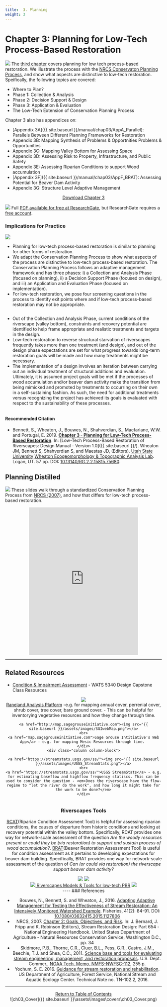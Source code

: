 ```yaml
---
title:  3. Planning
weight: 3
---
```


# Chapter 3: Planning for Low-Tech Process-Based Restoration

<a  href="http://dx.doi.org/10.13140/RG.2.2.15815.75680"><img class="float-right" src="{{ site.baseurl }}/assets/images/covers/Chap3.png"></a>
The [third chapter](http://dx.doi.org/10.13140/RG.2.2.15815.75680) covers planning for low tech process-based restoration. We illustrate the process with the [NRCS Conservaton Planning Process](https://www.nrcs.usda.gov/wps/portal/nrcs/main/national/technical/cp/), and show what aspects are distinctive to low-tech restoration. Speifically, the following topics are covered:
- Where to Plan?
- Phase 1: Collection & Analysis
- Phase 2: Decision Support & Design
- Phase 3: Application & Evaluation
- The Low-Tech Extension of Conservation Planning Process

Chapter 3 also has appendices on:
- [Appendix 3A]({{ site.baseurl }}/manual/chap03/AppA_Parallel):  Parallels Between Different Planning Frameworks for Restoration
- Appendix 3B: Mapping Synthesis of Problems & Opportnities  Problems & Opportunities
- Appendix 3C: Mapping Valley Bottom for Assessing Space
-  Appendix 3D: Assessing Risk to Property, Infrastructure, and Public Safety
- Appendix 3E: Assessing Riparian Conditions to support Wood accumulation
- [Appendix 3F]({{ site.baseurl }}/manual/chap03/AppF_BRAT): Assessing Potential for Beaver Dam Activity
- Appendix 3G: Structure Level Adaptive Management

<div align="center">
	<a class="hollow button" href="http://dx.doi.org/10.13140/RG.2.2.15815.75680"> Download Chapter 3 <i class="fa fa-file-pdf-o" aria-hidden="true"></i></a>
</div>


<a href="http://dx.doi.org/10.13140/RG.2.2.15815.75680"><img class="float-right" src="{{ site.baseurl}}/assets/images/RG.png"></a> Full [PDF available for free at ResearchGate](http://dx.doi.org/10.13140/RG.2.2.15815.75680), but ResearchGate requires a [free account](https://www.researchgate.net/signup.SignUp.html?hdrsu=1).


### Implications for Practice

<div class="row small-up-2 medium-up-2">
  <div class="column">
    <div class="card">
        <div class="card-section">
        <img src="{{ site.baseurl }}\assets\images\diagrams\Plan_AM_250.png">
<ul>
	<li>Planning for low-tech process-based restoration is similar to planning for other forms of restoration.</li>
	<li>We adapt the Conservation Planning Process to show what aspects of the process are distinctive to low-tech process-based restoration. The Conservation Planning Process follows an adaptive management framework and has three phases: i) a Collection and Analysis Phase (focused on planning), ii) a Decision Support Phase (focused on design), and iii) an Application and Evaluation Phase (focused on implementation).</li>
	<li>For low-tech restoration, we pose four screening questions in the process to identify exit points where and if low-tech process-based restoration may not be appropriate.</li>
</ul>        
        </div>
      </div>
  </div>

  <div class="column">
    <div class="card">
        <div class="card-section">
        <ul>
	<li>Out of the Collection and Analysis Phase, current conditions of the riverscape (valley bottom), constraints and recovery potential are identified to help frame appropriate and realistic treatments and targets in the design.</li>
	<li>Low-tech restoration to reverse structural starvation of riverscapes frequently takes more than one treatment (and design), and out of the design phase expectations are set for what progress towards long-term restoration goals will be made and how many treatments might be necessary.</li>
   <li>The implementation of a design involves an iteration between carrying out an individual treatment of structural additions and evaluation. Ultimately, it is assumed project goals will be met if the processes of wood accumulation and/or beaver dam activity make the transition from being mimicked and promoted by treatments to occurring on their own in a self-sustaining fashion. As such, the need for additional treatments versus recognizing the project has achieved its goals is evaluated with respect to the sustainability of these processes. </li>
</ul>
        </div>
    </div>
  </div>

</div>




#### Recommended Citation

- <a href="http://dx.doi.org/10.13140/RG.2.2.15815.75680" ><i class="fa fa-file-pdf-o" aria-hidden="true"></i></a> Bennett, S., Wheaton, J., Bouwes, N., Shahverdian, S., Macfarlane, W.W. and Portugal, E. 2019. **[Chapter 3 - Planning for Low-Tech Process-Based Restoration](http://dx.doi.org/10.13140/RG.2.2.15815.75680)**.  In: [Low-Tech Process-Based Restoration of Riverscapes: Design Manual - Version 1.0]({{ site.baseurl }}/). Wheaton JM, Bennett S, Shahverdian S, and Maestas JD, (Editors). [Utah State University](http://restoration.usu.edu/) [Wheaton Ecogeomorphology & Topographic Analysis Lab](http://etal.joewheaton.org). Logan, UT.  57 pp. DOI: [10.13140/RG.2.2.15815.75680](http://dx.doi.org/10.13140/RG.2.2.15815.75680).


## Planning Distilled

<a href="https://www.nrcs.usda.gov/wps/portal/nrcs/main/national/technical/cp/"><img class="float-left" src="{{ site.baseurl }}/assets/images/nrcseprd.png"></a>
These slides walk through a standardized Conservation Planning Process from [NRCS (2007)](https://www.nrcs.usda.gov/wps/portal/nrcs/detail/national/water/manage/restoration/?cid=stelprdb1044707), and how that differs for low-tech process-based restoration.

<div align="center">
<iframe src="https://docs.google.com/presentation/d/e/2PACX-1vTzyLlJau-m9uKOZCTiPn2dsVOANX6T2WbtNZC0GDGpGJNgY_W7KJK0hHwHzQrQmpR767qp3ZYlIuaR/embed?start=true&loop=false&delayms=3000" frameborder="0" width="350" height="475" allowfullscreen="true" mozallowfullscreen="true" webkitallowfullscreen="true"></iframe>
</div>


-----
## Related Resources

- [Condition & Impairment Assessment](https://restoration-usu.github.io/WATS-5340-5350/Course_Topics/WATS_5340/Condition.html) - WATS 5340 Design Capstone Class Resources

<div class="row small-up-2 medium-up-2 large-up-3" align="center">
  	<div class="column column-block">
  		<a href="https://rangelands.app/"><img src="{{ site.baseurl }}/assets/images/RAP.png"></a>
	<br>
	<a href="cmap.sagegrouseinitiative.comap.sagegrouseinitiative.com">Raneland Analysis Platform</a> -e.g.  for mapping annual cover, perrenial cover, shrub cover, tree cover, bare ground cover. - This can be helpful for inventorying vegetative resources and how they  change through time.
	</div>
<div class="column column-block">

	<a href="http://map.sagegrouseinitiative.com"><img src="{{ site.baseurl }}/assets/images/SGIwebMap.png"></a>
	<br>
	<a href="map.sagegrouseinitiative.com">Sage Grouse Intitiative's Web App</a> - e.g. for mapping Mesic Resources through time. 
	</div>
	<div class="column column-block">
	
	<a href="https://streamstats.usgs.gov/ss/"><img src="{{ site.baseurl }}/assets/images/USGS_StreamStats.png"></a>
	<br>
	<a href="https://streamstats.usgs.gov/ss/">USGS StreamStats</a> - e.g. for estimating baseflow and highflow frequency statiscs. This can be used to consider the question - <em>Does the riverscape have the flow-regime to "let the river do the work", and how long it might take for the work to be done?</em>
	</div>
</div>

### Riverscapes Tools

[RCAT](http://rcat.riverscapes.xyz)(Riparian Condition Assessment Tool) is helpful for assessing riparian conditions, the causes of departure from historic conditions and looking at recovery potential within the valley bottom. Specifically, RCAT provides one way for network-scale assessment of the question *Are the woody resources present or could they be (via restoration) to support and sustain process of wood accumulation?*. [BRAT](http://brat.riverscapes.xyz)(Beaver Restoration Assessment Tool) is useful for condition assessment as it pertains to developing expectations for beaver dam building.  Specifically, BRAT provides one way for network-scale assessment of the question of *Can (or could via restoration) the riverscape support beaver dam activity?*

<div align="center">
	<a class="button alert" href="http://brat.riverscapes.xyz"><img src="{{ site.baseurl }}/assets/images/BRAT_Logo-wGrayTxt.png"></a>
	<a class="button alert" href="http://rcat.riverscapes.xyz"><img src="{{ site.baseurl }}/assets/images/RCAT_Logo-wTxt.png"></a>
</div>


<div align="center">
	<a class="button" href="{{ site.baseurl }}/resources/models"><img src="{{ site.baseurl }}/assets/images/logos/RC-50w.png"> Riverscapes Models & Tools for low-tech PBR</a>
	<a class="button" href="http://riverscapes.xyz"><img src="{{ site.baseurl }}/assets/images/riverscapesconsortium-logo-black-bhs-200w_orig.png"> </a>
</div> 
----
### References

- Bouwes, N., Bennett, S. and Wheaton, J., 2016. [Adapting Adaptive Management for Testing the Effectiveness of Stream Restoration: An Intensively Monitored Watershed Example](https://www.researchgate.net/publication/289526568_Adapting_Adaptive_Management_for_Testing_the_Effectiveness_of_Stream_Restoration_An_Intensively_Monitored). Fisheries, 41(2): 84-91. DOI: [10.1080/03632415.2015.1127806](http://dx.doi.org/10.1080/03632415.2015.1127806)
- NRCS, 2007. [Chapter 2: Goals, Objectives, and Risk](https://www.nrcs.usda.gov/wps/portal/nrcs/detail/national/water/manage/restoration/?cid=stelprdb1044707). In: J. Bernard, J. Fripp and K. Robinson (Editors), Stream Restoration Design: Part 654 - National Engineering Handbook. United States Department of Agriculture - Natural Resources Conservation Service, Washington D.C., pp. 34
- Skidmore, P.B., Thorne, C.R., Cluer, B.L., Pess, G.R., Castro, J.M., Beechie, T.J. and Shea, C.C., 2011. [Science base and tools for evaluating stream engineering, management, and restoration proposals](https://www.webapps.nwfsc.noaa.gov/apex/f?p=275:1::::::). U.S. Dept. Commer., [NOAA Tech. Memo. NMFS-NWFSC-112](https://repository.library.noaa.gov/view/noaa/4020), 255 p.
- Yochum, S. E. 2016. [Guidance for stream restoration and rehabilitation](https://riversedgewest.org/sites/default/files/resource-center-documents/yochumusfs-nsaec-tn102-2gudncstrmrstrtnrhbltn.pdf). US Department of Agriculture, Forest Service, National Stream and Aquatic Ecology Center. Technical Note no. TN-102.2, 2016.





------
<div align="center">
	<a class="hollow button" href="{{ site.baseurl }}/manual/"><i class="fa fa-arrow-circle-up" aria-hidden="true"></i>  Return to Table of Contents <i class="fa fa-list-ol" aria-hidden="true"></i></a>

</div>
![ch03_Cover]({{ site.baseurl }}\assets\images\covers\ch03_Cover.png)
